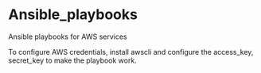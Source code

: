 # Ansible_playbooks
Ansible playbooks for AWS services


To configure AWS credentials, install awscli and configure the access_key, secret_key to make the playbook work.
